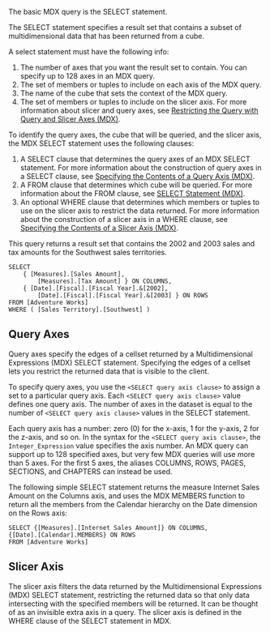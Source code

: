The basic MDX query is the SELECT statement.

The SELECT statement specifies a result set that contains a subset of multidimensional data that has been returned from a cube.

A select statement must have the following info:

1. The number of axes that you want the result set to contain. You can specify up to 128 axes in an MDX query.
2. The set of members or tuples to include on each axis of the MDX query.
3. The name of the cube that sets the context of the MDX query.
4. The set of members or tuples to include on the slicer axis. For more information about slicer and query axes, see [Restricting the Query with Query and Slicer Axes (MDX)](https://docs.microsoft.com/en-us/analysis-services/multidimensional-models/mdx/mdx-query-and-slicer-axes-restricting-the-query?view=asallproducts-allversions).


To identify the query axes, the cube that will be queried, and the slicer axis, the MDX SELECT statement uses the following clauses:

1. A SELECT clause that determines the query axes of an MDX SELECT statement. For more information about the construction of query axes in a SELECT clause, see [Specifying the Contents of a Query Axis (MDX)](https://docs.microsoft.com/en-us/analysis-services/multidimensional-models/mdx/mdx-query-and-slicer-axes-specify-the-contents-of-a-query-axis?view=asallproducts-allversions).
2. A FROM clause that determines which cube will be queried. For more information about the FROM clause, see [SELECT Statement (MDX)](https://docs.microsoft.com/en-us/sql/mdx/mdx-data-manipulation-select).
3. An optional WHERE clause that determines which members or tuples to use on the slicer axis to restrict the data returned. For more information about the construction of a slicer axis in a WHERE clause, see [Specifying the Contents of a Slicer Axis (MDX)](https://docs.microsoft.com/en-us/analysis-services/multidimensional-models/mdx/mdx-query-and-slicer-axes-specify-the-contents-of-a-slicer-axis?view=asallproducts-allversions).

This query returns a result set that contains the 2002 and 2003 sales and tax amounts for the Southwest sales territories.

```MDX
SELECT  
    { [Measures].[Sales Amount],   
        [Measures].[Tax Amount] } ON COLUMNS,  
    { [Date].[Fiscal].[Fiscal Year].&[2002],   
        [Date].[Fiscal].[Fiscal Year].&[2003] } ON ROWS  
FROM [Adventure Works]  
WHERE ( [Sales Territory].[Southwest] )  
```


## Query Axes
Query axes specify the edges of a cellset returned by a Multidimensional Expressions (MDX) SELECT statement. Specifying the edges of a cellset lets you restrict the returned data that is visible to the client.

To specify query axes, you use the `<SELECT query axis clause>` to assign a set to a particular query axis. Each `<SELECT query axis clause>` value defines one query axis. The number of axes in the dataset is equal to the number of `<SELECT query axis clause>` values in the SELECT statement.

Each query axis has a number: zero (0) for the x-axis, 1 for the y-axis, 2 for the z-axis, and so on. In the syntax for the `<SELECT query axis clause>`, the `Integer_Expression` value specifies the axis number. An MDX query can support up to 128 specified axes, but very few MDX queries will use more than 5 axes. For the first 5 axes, the aliases COLUMNS, ROWS, PAGES, SECTIONS, and CHAPTERS can instead be used.

The following simple SELECT statement returns the measure Internet Sales Amount on the Columns axis, and uses the MDX MEMBERS function to return all the members from the Calendar hierarchy on the Date dimension on the Rows axis:

```MDX
SELECT {[Measures].[Internet Sales Amount]} ON COLUMNS,  
{[Date].[Calendar].MEMBERS} ON ROWS  
FROM [Adventure Works]
```

## Slicer Axis
The slicer axis filters the data returned by the Multidimensional Expressions (MDX) SELECT statement, restricting the returned data so that only data intersecting with the specified members will be returned. It can be thought of as an invisible extra axis in a query. The slicer axis is defined in the WHERE clause of the SELECT statement in MDX.

